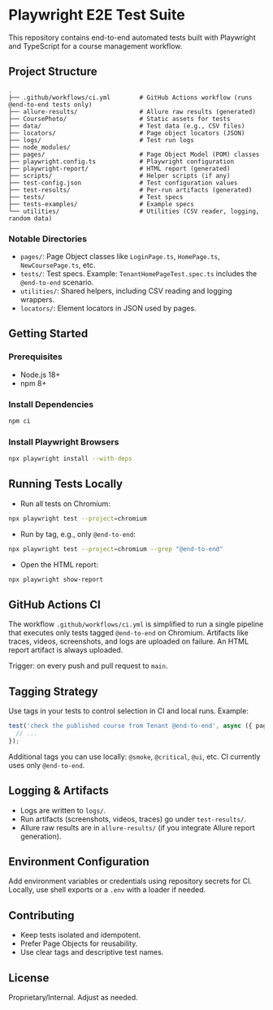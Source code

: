 # Playwright E2E Test Suite

This repository contains end-to-end automated tests built with Playwright and TypeScript for a course management workflow.

## Project Structure

```
.
├── .github/workflows/ci.yml        # GitHub Actions workflow (runs @end-to-end tests only)
├── allure-results/                 # Allure raw results (generated)
├── CoursePhoto/                    # Static assets for tests
├── data/                           # Test data (e.g., CSV files)
├── locators/                       # Page object locators (JSON)
├── logs/                           # Test run logs
├── node_modules/
├── pages/                          # Page Object Model (POM) classes
├── playwright.config.ts            # Playwright configuration
├── playwright-report/              # HTML report (generated)
├── scripts/                        # Helper scripts (if any)
├── test-config.json                # Test configuration values
├── test-results/                   # Per-run artifacts (generated)
├── tests/                          # Test specs
├── tests-examples/                 # Example specs
└── utilities/                      # Utilities (CSV reader, logging, random data)
```

### Notable Directories

- `pages/`: Page Object classes like `LoginPage.ts`, `HomePage.ts`, `NewCoursePage.ts`, etc.
- `tests/`: Test specs. Example: `TenantHomePageTest.spec.ts` includes the `@end-to-end` scenario.
- `utilities/`: Shared helpers, including CSV reading and logging wrappers.
- `locators/`: Element locators in JSON used by pages.

## Getting Started

### Prerequisites

- Node.js 18+
- npm 8+

### Install Dependencies

```bash
npm ci
```

### Install Playwright Browsers

```bash
npx playwright install --with-deps
```

## Running Tests Locally

- Run all tests on Chromium:

```bash
npx playwright test --project=chromium
```

- Run by tag, e.g., only `@end-to-end`:

```bash
npx playwright test --project=chromium --grep "@end-to-end"
```

- Open the HTML report:

```bash
npx playwright show-report
```

## GitHub Actions CI

The workflow `.github/workflows/ci.yml` is simplified to run a single pipeline that executes only tests tagged `@end-to-end` on Chromium. Artifacts like traces, videos, screenshots, and logs are uploaded on failure. An HTML report artifact is always uploaded.

Trigger: on every push and pull request to `main`.

## Tagging Strategy

Use tags in your tests to control selection in CI and local runs. Example:

```ts
test('check the published course from Tenant @end-to-end', async ({ page }) => {
  // ...
});
```

Additional tags you can use locally: `@smoke`, `@critical`, `@ui`, etc. CI currently uses only `@end-to-end`.

## Logging & Artifacts

- Logs are written to `logs/`.
- Run artifacts (screenshots, videos, traces) go under `test-results/`.
- Allure raw results are in `allure-results/` (if you integrate Allure report generation).

## Environment Configuration

Add environment variables or credentials using repository secrets for CI. Locally, use shell exports or a `.env` with a loader if needed.

## Contributing

- Keep tests isolated and idempotent.
- Prefer Page Objects for reusability.
- Use clear tags and descriptive test names.

## License

Proprietary/Internal. Adjust as needed.


